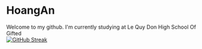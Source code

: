 # HoangAn
Welcome to my github.
I'm currently studying at Le Quy Don High School Of Gifted  
[![GitHub Streak](https://github-readme-streak-stats.herokuapp.com?user=HoangAn2006)](https://git.io/streak-stats)
